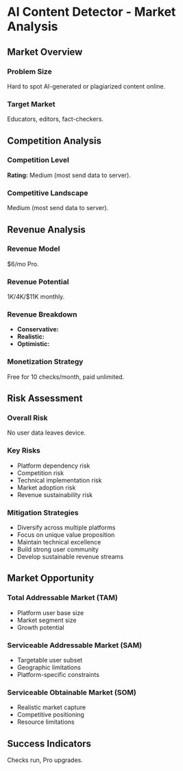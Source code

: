 # AI Content Detector - Market Analysis

## Market Overview

### Problem Size
Hard to spot AI-generated or plagiarized content online.

### Target Market
Educators, editors, fact-checkers.

## Competition Analysis

### Competition Level
**Rating:** Medium (most send data to server).

### Competitive Landscape
Medium (most send data to server).

## Revenue Analysis

### Revenue Model
$6/mo Pro.

### Revenue Potential
$1K/$4K/$11K monthly.

### Revenue Breakdown
- **Conservative:** 
- **Realistic:** 
- **Optimistic:** 

### Monetization Strategy
Free for 10 checks/month, paid unlimited.

## Risk Assessment

### Overall Risk
No user data leaves device.

### Key Risks
- Platform dependency risk
- Competition risk
- Technical implementation risk
- Market adoption risk
- Revenue sustainability risk

### Mitigation Strategies
- Diversify across multiple platforms
- Focus on unique value proposition
- Maintain technical excellence
- Build strong user community
- Develop sustainable revenue streams

## Market Opportunity

### Total Addressable Market (TAM)
- Platform user base size
- Market segment size
- Growth potential

### Serviceable Addressable Market (SAM)
- Targetable user subset
- Geographic limitations
- Platform-specific constraints

### Serviceable Obtainable Market (SOM)
- Realistic market capture
- Competitive positioning
- Resource limitations

## Success Indicators
Checks run, Pro upgrades.
